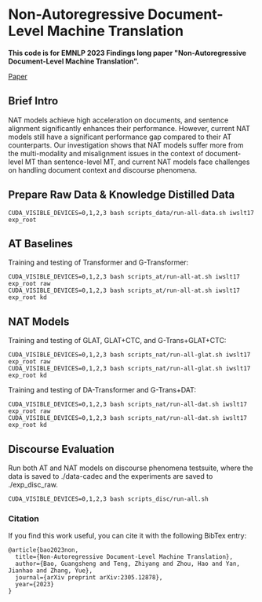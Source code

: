 # Non-Autoregressive Document-Level Machine Translation
**This code is for EMNLP 2023 Findings long paper "Non-Autoregressive Document-Level Machine Translation".**

[Paper](https://arxiv.org/abs/2305.12878) 

## Brief Intro
NAT models achieve high acceleration on documents, and sentence alignment significantly enhances their performance. 
However, current NAT models still have a significant performance gap compared to their AT counterparts. 
Our investigation shows that NAT models suffer more from the multi-modality and misalignment issues in the context of document-level MT than sentence-level MT,
and current NAT models face challenges on handling document context and discourse phenomena.


## Prepare Raw Data & Knowledge Distilled Data
```
CUDA_VISIBLE_DEVICES=0,1,2,3 bash scripts_data/run-all-data.sh iwslt17 exp_root
```

## AT Baselines
Training and testing of Transformer and G-Transformer:
```
CUDA_VISIBLE_DEVICES=0,1,2,3 bash scripts_at/run-all-at.sh iwslt17 exp_root raw
CUDA_VISIBLE_DEVICES=0,1,2,3 bash scripts_at/run-all-at.sh iwslt17 exp_root kd
```

## NAT Models
Training and testing of GLAT, GLAT+CTC, and G-Trans+GLAT+CTC:
```
CUDA_VISIBLE_DEVICES=0,1,2,3 bash scripts_nat/run-all-glat.sh iwslt17 exp_root raw
CUDA_VISIBLE_DEVICES=0,1,2,3 bash scripts_nat/run-all-glat.sh iwslt17 exp_root kd
```

Training and testing of DA-Transformer and G-Trans+DAT:
```
CUDA_VISIBLE_DEVICES=0,1,2,3 bash scripts_nat/run-all-dat.sh iwslt17 exp_root raw
CUDA_VISIBLE_DEVICES=0,1,2,3 bash scripts_nat/run-all-dat.sh iwslt17 exp_root kd
```

## Discourse Evaluation
Run both AT and NAT models on discourse phenomena testsuite, where the data is saved to ./data-cadec and the experiments are saved to ./exp_disc_raw. 
```
CUDA_VISIBLE_DEVICES=0,1,2,3 bash scripts_disc/run-all.sh
```

### Citation
If you find this work useful, you can cite it with the following BibTex entry:

    @article{bao2023non,
      title={Non-Autoregressive Document-Level Machine Translation},
      author={Bao, Guangsheng and Teng, Zhiyang and Zhou, Hao and Yan, Jianhao and Zhang, Yue},
      journal={arXiv preprint arXiv:2305.12878},
      year={2023}
    }
